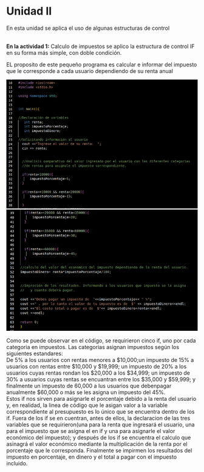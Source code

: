<h1>Unidad II</h1>
<p>En esta unidad se aplica el uso de algunas estructuras de control</p><br>
<b>En la actividad 1:</b> Calculo de impuestos se aplico la estructura de control IF en su forma más simple, con doble condición.
<p>EL proposito de este pequeño programa es calcular e informar del impuesto que le corresponde a cada usuario dependiendo de su renta anual</p>
<img src="imagenes/code1.png" >
<img src="imagenes/code2.png" >

<P>Como se puede observar en el código, se requirieron cinco if, uno por cada categoria en impuestos. Las categorias asignan impuestos según los siguientes estandares:<br>
  De 5% a los usuarios con rentas menores a $10,000;un impuesto de 15% a usuarios con rentas entre $10,000 y $19,999; un impuesto de 20% a los usuarios cuyas rentas rondan los $20,000 a los $34,999; un impuesto de 30% a usuarios cuyas rentas se encuantran entre los $35,000 y $59,999; y finalmente un impuesto de 60,000 a lus usuarios que debenpagar anualmente $60,000 o más se les asigna un impuesto del 45%.<br>
Estos if nos sirven para asignarle el porcentaje debido a la renta del usuario y, en realidad, la linea de código que le asigan valor a la variable correspondiente al presupuesto es lo único que se encuentra dentro de los if.
Fuera de los if se en cuentran, antes de ellos, la declaracion de las tres variables que se requirieron(una para la renta que ingresará el usuario, una para el impuesto que se asigna el en if y una para asignarle el valor económico del impuesto); y después de los if se encuentra el calculo que asinagrá el valor económico mediante la multiplicación de la renta por el porcentaje que le corresponda. Finalmente se impirmen los resultados del impuesto en porcentaje, en dinero y el total a pagar con el impuesto incluido.</P>

